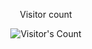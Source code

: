 <div align="center"> 
  <p>Visitor count</p>
  <img src="https://profile-counter.glitch.me/saad-ahmad07/count.svg" alt="Visitor's Count" />
</div>
